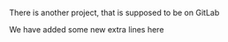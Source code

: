 There is another project, that is supposed to be on GitLab

We have added some new extra lines here

